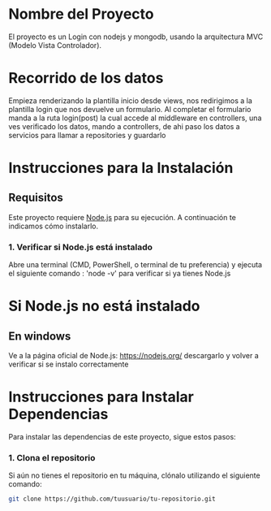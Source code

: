 # Nombre del Proyecto
El proyecto es un Login con nodejs y mongodb, usando la arquitectura MVC (Modelo Vista Controlador).

# Recorrido de los datos
Empieza renderizando la plantilla inicio desde views, nos redirigimos a la plantilla login que nos devuelve un formulario.
Al completar el formulario manda a la ruta login(post) la cual accede al middleware en controllers, una ves verificado los datos, mando a controllers, de ahi paso los datos a servicios para llamar a repositories y guardarlo

# Instrucciones para la Instalación

## Requisitos

Este proyecto requiere [Node.js](https://nodejs.org/) para su ejecución. A continuación te indicamos cómo instalarlo.

### 1. Verificar si Node.js está instalado

Abre una terminal (CMD, PowerShell, o terminal de tu preferencia) y ejecuta el siguiente comando : 'node -v' para verificar si ya tienes Node.js 

# Si Node.js no está instalado

## En windows
Ve a la página oficial de Node.js: https://nodejs.org/ descargarlo y volver a verificar si se instalo correctamente

# Instrucciones para Instalar Dependencias

Para instalar las dependencias de este proyecto, sigue estos pasos:

### 1. Clona el repositorio

Si aún no tienes el repositorio en tu máquina, clónalo utilizando el siguiente comando:

```bash
git clone https://github.com/tuusuario/tu-repositorio.git

